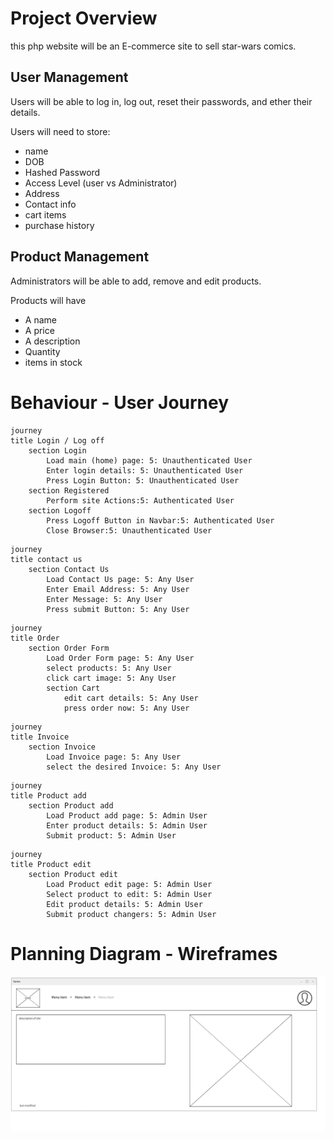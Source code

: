 # Project Overview

this php website will be an E-commerce site to sell star-wars comics.

## User Management

Users will be able to log in, log out, reset their passwords, and ether their details.

Users will need to store:

- name
- DOB
- Hashed Password
- Access Level (user vs Administrator)
- Address
- Contact info
- cart items
- purchase history
## Product Management

Administrators will be able to add, remove and edit products.

Products will have

- A name
- A price
- A description
- Quantity
- items in stock

# Behaviour - User Journey

```mermaid
journey
title Login / Log off
    section Login
        Load main (home) page: 5: Unauthenticated User
        Enter login details: 5: Unauthenticated User
        Press Login Button: 5: Unauthenticated User
    section Registered
        Perform site Actions:5: Authenticated User
    section Logoff
        Press Logoff Button in Navbar:5: Authenticated User
        Close Browser:5: Unauthenticated User
```

```mermaid
journey
title contact us
    section Contact Us
        Load Contact Us page: 5: Any User
        Enter Email Address: 5: Any User
        Enter Message: 5: Any User
        Press submit Button: 5: Any User
```
```mermaid
journey
title Order
    section Order Form
        Load Order Form page: 5: Any User
        select products: 5: Any User
        click cart image: 5: Any User
        section Cart
            edit cart details: 5: Any User
            press order now: 5: Any User
```
```mermaid
journey
title Invoice
    section Invoice
        Load Invoice page: 5: Any User
        select the desired Invoice: 5: Any User
```
```mermaid
journey
title Product add
    section Product add
        Load Product add page: 5: Admin User
        Enter product details: 5: Admin User
        Submit product: 5: Admin User
```
```mermaid
journey
title Product edit
    section Product edit
        Load Product edit page: 5: Admin User
        Select product to edit: 5: Admin User
        Edit product details: 5: Admin User
        Submit product changers: 5: Admin User
```
# Planning Diagram - Wireframes

![home page wireframe](images/wireframe/homepage.png)